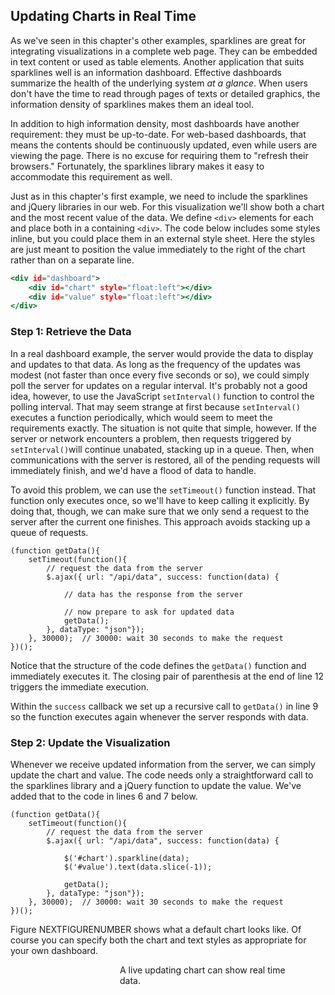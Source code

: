 ## Updating Charts in Real Time

As we've seen in this chapter's other examples, sparklines are great for integrating visualizations in a complete web page. They can be embedded in text content or used as table elements. Another application that suits sparklines well is an information dashboard. Effective dashboards summarize the health of the underlying system _at a glance_. When users don't have the time to read through pages of texts or detailed graphics, the information density of sparklines makes them an ideal tool.

In addition to high information density, most dashboards have another requirement: they must be up-to-date. For web-based dashboards, that means the contents should be continuously updated, even while users are viewing the page. There is no excuse for requiring them to "refresh their browsers." Fortunately, the sparklines library makes it easy to accommodate this requirement as well.

Just as in this chapter's first example, we need to include the sparklines and jQuery libraries in our web. For this visualization we'll show both a chart and the most recent value of the data. We define `<div>` elements for each and place both in a containing `<div>`. The code below includes some styles inline, but you could place them in an external style sheet. Here the styles are just meant to position the value immediately to the right of the chart rather than on a separate line.

``` {.html .numberLines}
<div id="dashboard">
    <div id="chart" style="float:left"></div>
    <div id="value" style="float:left"></div>
</div>
```

### Step 1: Retrieve the Data

In a real dashboard example, the server would provide the data to display and updates to that data. As long as the frequency of the updates was modest (not faster than once every five seconds or so), we could simply poll the server for updates on a regular interval. It's probably not a good idea, however, to use the JavaScript `setInterval()` function to control the polling interval. That may seem strange at first because `setInterval()` executes a function periodically, which would seem to meet the requirements exactly. The situation is not quite that simple, however. If the server or network encounters a problem, then requests triggered by `setInterval()`will continue unabated, stacking up in a queue. Then, when communications with the server is restored, all of the pending requests will immediately finish, and we'd have a flood of data to handle.

To avoid this problem, we can use the `setTimeout()` function instead. That function only executes once, so we'll have to keep calling it explicitly. By doing that, though, we can make sure that we only send a request to the server after the current one finishes. This approach avoids stacking up a queue of requests.

``` {.javascript .numberLines .line-9 .line-12}
(function getData(){
    setTimeout(function(){
        // request the data from the server
        $.ajax({ url: "/api/data", success: function(data) {

            // data has the response from the server

            // now prepare to ask for updated data
            getData();
        }, dataType: "json"});
    }, 30000);  // 30000: wait 30 seconds to make the request
})();
```

Notice that the structure of the code defines the `getData()` function and immediately executes it. The closing pair of parenthesis at the end of line 12 triggers the immediate execution.

Within the `success` callback we set up a recursive call to `getData()` in line 9 so the function executes again whenever the server responds with data.

### Step 2: Update the Visualization

Whenever we receive updated information from the server, we can simply update the chart and value. The code needs only a straightforward call to the sparklines library and a jQuery function to update the value. We've added that to the code in lines 6 and 7 below.

``` {.javascript .numberLines .line-6 .line-7}
(function getData(){
    setTimeout(function(){
        // request the data from the server
        $.ajax({ url: "/api/data", success: function(data) {

            $('#chart').sparkline(data);
            $('#value').text(data.slice(-1));

            getData();
        }, dataType: "json"});
    }, 30000);  // 30000: wait 30 seconds to make the request
})();
```

Figure NEXTFIGURENUMBER shows what a default chart looks like. Of course you can specify both the chart and text styles as appropriate for your own dashboard.

<figure>
<div id="dashboard1">
<div id="chart" style="float:left;height:40px;width:135px"></div>
<div id="value" style="float:left;height:40px;font-size:22px;padding-top:5px;"></div>
</div>
<figcaption>A live updating chart can show real time data.</figcaption>
</figure>

<script>
;(function(){

    draw = function() {

        var mrefreshinterval = 500; // update display every 500ms
        var lastmousex=-1; 
        var lastmousey=-1;
        var lastmousetime;
        var mousetravel = 0;
        var mpoints = [0,0,0,0,0,0,0,0,0,0
                      ,0,0,0,0,0,0,0,0,0,0
                      ,0,0,0,0,0,0,0,0,0,0
                      ,0,0,0,0,0,0,0,0,0,0
                      ,0,0,0,0,0,0,0,0,0,0
                      ,0,0,0,0,0,0,0,0,0,0];
        var mpoints_max = 60;
        $('html').mousemove(function(e) {
            var mousex = e.pageX;
            var mousey = e.pageY;
            if (lastmousex > -1) {
                mousetravel += Math.max( Math.abs(mousex-lastmousex), Math.abs(mousey-lastmousey) );
            }
            lastmousex = mousex;
            lastmousey = mousey;
        });
        var mdraw = function() {
            var md = new Date();
            var timenow = md.getTime();
            if (lastmousetime && lastmousetime!=timenow) {
                var pps = Math.round(mousetravel / (timenow - lastmousetime) * 1000);
                mpoints.push(pps);
                if (mpoints.length > mpoints_max)
                    mpoints.splice(0,1);
                mousetravel = 0;
                $('#dashboard1 #chart')
                    .sparkline(mpoints, { 
                        width: mpoints.length*2, 
                        height: 30,
                        lineColor: chartStyles.color.secondaryDark,
                        fillColor: chartStyles.color.secondaryLightest,
                        spotColor: false,
                        minSpotColor: false,
                        maxSpotColor: false
                    });
                $('#dashboard1 #value').text(mpoints.slice(-1));
            }
            lastmousetime = timenow;
            setTimeout(mdraw, mrefreshinterval);
        }
        setTimeout(mdraw, mrefreshinterval); 

    };
    
    if (typeof contentLoaded != "undefined") {
        contentLoaded.done(draw);
    } else {
        window.addEventListener('load', draw);
    }

}());
</script>
